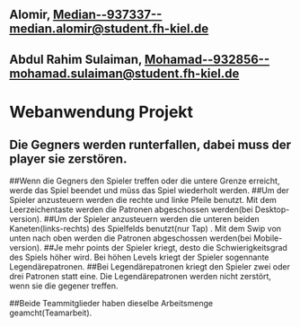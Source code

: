 ## Alomir, Median--937337--median.alomir@student.fh-kiel.de
## Abdul Rahim Sulaiman, Mohamad--932856--mohamad.sulaiman@student.fh-kiel.de 

# Webanwendung Projekt

## Die Gegners werden runterfallen, dabei muss der player sie zerstören.
##Wenn die Gegners den Spieler treffen oder die untere Grenze erreicht, werde das Spiel beendet und müss das Spiel wiederholt werden.
##Um der Spieler anzusteuern werden die rechte und linke Pfeile benutzt. Mit dem Leerzeichentaste werden die Patronen abgeschossen werden(bei Desktop-version).
##Um der Spieler anzusteuern werden die unteren beiden Kaneten(links-rechts) des Spielfelds benutzt(nur Tap) . Mit dem Swip von unten nach oben werden die Patronen abgeschossen werden(bei Mobile-version).
##Je mehr points der Spieler kriegt, desto die Schwierigkeitsgrad des Spiels höher wird. Bei höhen Levels kriegt der Spieler sogennante Legendärepatronen.
##Bei Legendärepatronen kriegt den Spieler zwei oder drei Patronen statt eine. Die Legendärepatronen werden nicht zerstört, wenn sie die gegener treffen.

##Beide Teammitglieder haben dieselbe Arbeitsmenge geamcht(Teamarbeit).